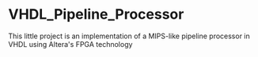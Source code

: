 # VHDL_Pipeline_Processor
This little project is an implementation of a MIPS-like pipeline processor in VHDL using Altera's FPGA technology
